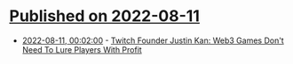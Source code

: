 # [Published on 2022-08-11](index.md)

* [2022-08-11, 00:02:00](https://games.slashdot.org/story/22/08/10/2129250/twitch-founder-justin-kan-web3-games-dont-need-to-lure-players-with-profit?utm_source=rss1.0mainlinkanon&utm_medium=feed) - [Twitch Founder Justin Kan: Web3 Games Don't Need To Lure Players With Profit](https://games.slashdot.org/story/22/08/10/2129250/twitch-founder-justin-kan-web3-games-dont-need-to-lure-players-with-profit?utm_source=rss1.0mainlinkanon&utm_medium=feed)
